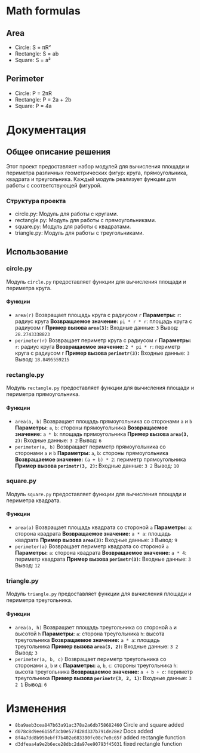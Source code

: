 # Math formulas
## Area
- Circle: S = πR²
- Rectangle: S = ab
- Square: S = a²

## Perimeter
- Circle: P = 2πR
- Rectangle: P = 2a + 2b
- Square: P = 4a

# Документация
## Общее описание решения
Этот проект предоставляет набор модулей для вычисления площади и периметра различных геометрических фигур: круга, прямоугольника, квадрата и треугольника. Каждый модуль реализует функции для работы с соответствующей фигурой.
### Структура проекта
- circle.py: Модуль для работы с кругами.
- rectangle.py: Модуль для работы с прямоугольниками.
- square.py: Модуль для работы с квадратами.
- triangle.py: Модуль для работы с треугольниками.
## Использование
### circle.py
Модуль `circle.py` предоставляет функции для вычисления площади и периметра круга.
#### Функции
- `area(r)`
    Возвращает площадь круга с радиусом `r`
        **Параметры:**
            `r`: радиус круга
        **Возвращаемое значение:**
            `pi * r * r`: площадь круга с радиусом r
        **Пример вызова `area(3)`:**
            Входные данные: `3`
            Вывод: `28.2743338823`
- `perimeter(r)`
    Возвращает периметр круга с радиусом `r`
        **Параметры:**
            `r`: радиус круга
        **Возвращаемое значение:**
            `2 * pi * r`: периметр круга с радиусом r
        **Пример вызова `perimetr(3)`:**
            Входные данные: `3`
            Вывод: `18.8495559215`

### rectangle.py
Модуль `rectangle.py` предоставляет функции для вычисления площади и периметра прямоугольника.
#### Функции
- `area(a, b)`
    Возвращает площадь прямоугольника со сторонами `a` и `b`
        **Параметры:**
            `a`, `b`: стороны прямоугольника
        **Возвращаемое значение:**
            `a * b`: площадь прямоугольника
        **Пример вызова `area(3, 2)`:**
            Входные данные: `3 2`
            Вывод: `6`
- `perimeter(a, b)`
    Возвращает периметр прямоугольника со сторонами `a` и `b`
        **Параметры:**
            `a`, `b`: стороны прямоугольника
        **Возвращаемое значение:**
            `(a + b) * 2`: периметр прямоугольника
        **Пример вызова `perimetr(3, 2)`:**
            Входные данные: `3 2`
            Вывод: `10`

### square.py
Модуль `square.py` предоставляет функции для вычисления площади и периметра квадрата.
#### Функции
- `area(a)`
    Возвращает площадь квадрата со стороной `a`
        **Параметры:**
            `a`: сторона квадрата
        **Возвращаемое значение:**
            `a * a`: площадь квадрата
        **Пример вызова `area(3)`:**
            Входные данные: `3`
            Вывод: `9`
- `perimeter(a)`
    Возвращает периметр квадрата со стороной `a`
        **Параметры:**
            `a`: сторона квадрата
        **Возвращаемое значение:**
            `a * 4`: периметр квадрата
        **Пример вызова `perimetr(3)`:**
            Входные данные: `3`
            Вывод: `12`

### triangle.py
Модуль `triangle.py` предоставляет функции для вычисления площади и периметра треугольника.
#### Функции
- `area(a, h)`
    Возвращает площадь треугольника со стороной `a` и высотой `h`
        **Параметры:**
            `a`: сторона треугольника
            `h`: высота треугольника
        **Возвращаемое значение:**
            `a * a`: площадь треугольника
        **Пример вызова `area(3, 2)`:**
            Входные данные: `3 2`
            Вывод: `3`
- `perimeter(a, b, c)`
    Возвращает периметр треугольника со сторонами `a`, `b` и `c` 
        **Параметры:**
            `a`, `b`, `c`: стороны треугольника
            `h`: высота треугольника
        **Возвращаемое значение:**
            `a + b + c`: периметр треугольника
        **Пример вызова `perimetr(3, 2, 1)`:**
            Входные данные: `3 2 1`
            Вывод: `6`

# Изменения
- `8ba9aeb3cea847b63a91ac378a2a6db758682460` Circle and square added
- `d078c8d9ee6155f3cb0e577d28d337b791de28e2` Docs added
- `8f4a7dd8b959ebff7b402e683390fc08c7e0c65f` added rectangle function 
- `d3dfeaa4a9e2b6ece28dbc2da97ee90793f45031` fixed rectangle function